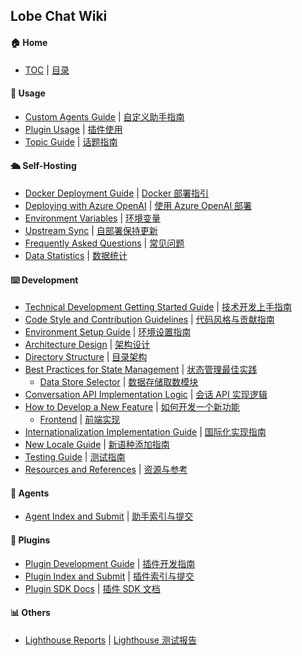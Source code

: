 ## Lobe Chat Wiki

#### 🏠 Home

- [TOC](Home) | [目录](Home)

<!-- DOCS LIST -->

#### 🤯 Usage

- [Custom Agents Guide](https://github.com/lobehub/lobe-chat/wiki/Usage-Agents) | [自定义助手指南](https://github.com/lobehub/lobe-chat/wiki/Usage-Agents.zh-CN)
- [Plugin Usage](https://github.com/lobehub/lobe-chat/wiki/Plugins) | [插件使用](https://github.com/lobehub/lobe-chat/wiki/Plugins.zh-CN)
- [Topic Guide](https://github.com/lobehub/lobe-chat/wiki/Usage-Topics) | [话题指南](https://github.com/lobehub/lobe-chat/wiki/Usage-Topics.zh-CN)

#### 🛳 Self-Hosting

- [Docker Deployment Guide](https://github.com/lobehub/lobe-chat/wiki/Docker-Deployment) | [Docker 部署指引](https://github.com/lobehub/lobe-chat/wiki/Docker-Deployment.zh-CN)
- [Deploying with Azure OpenAI](https://github.com/lobehub/lobe-chat/wiki/Deploy-with-Azure-OpenAI) | [使用 Azure OpenAI 部署](https://github.com/lobehub/lobe-chat/wiki/Deploy-with-Azure-OpenAI.zh-CN)
- [Environment Variables](https://github.com/lobehub/lobe-chat/wiki/Environment-Variable) | [环境变量](https://github.com/lobehub/lobe-chat/wiki/Environment-Variable.zh-CN)
- [Upstream Sync](https://github.com/lobehub/lobe-chat/wiki/Upstream-Sync) | [自部署保持更新](https://github.com/lobehub/lobe-chat/wiki/Upstream-Sync.zh-CN)
- [Frequently Asked Questions](https://github.com/lobehub/lobe-chat/wiki/Common-Error) | [常见问题](https://github.com/lobehub/lobe-chat/wiki/Common-Error.zh-CN)
- [Data Statistics](https://github.com/lobehub/lobe-chat/wiki/Analytics) | [数据统计](https://github.com/lobehub/lobe-chat/wiki/Analytics.zh-CN)

#### ⌨️ Development

- [Technical Development Getting Started Guide](https://github.com/lobehub/lobe-chat/wiki/Intro) | [技术开发上手指南](https://github.com/lobehub/lobe-chat/wiki/Intro.zh-CN)
- [Code Style and Contribution Guidelines](https://github.com/lobehub/lobe-chat/wiki/Contributing-Guidelines) | [代码风格与贡献指南](https://github.com/lobehub/lobe-chat/wiki/Contributing-Guidelines.zh-CN)
- [Environment Setup Guide](https://github.com/lobehub/lobe-chat/wiki/Setup-Development) | [环境设置指南](https://github.com/lobehub/lobe-chat/wiki/Setup-Development.zh-CN)
- [Architecture Design](https://github.com/lobehub/lobe-chat/wiki/Architecture) | [架构设计](https://github.com/lobehub/lobe-chat/wiki/Architecture.zh-CN)
- [Directory Structure](https://github.com/lobehub/lobe-chat/wiki/Folder-Structure) | [目录架构](https://github.com/lobehub/lobe-chat/wiki/Folder-Structure.zh-CN)
- [Best Practices for State Management](https://github.com/lobehub/lobe-chat/wiki/State-Management-Intro) | [状态管理最佳实践](https://github.com/lobehub/lobe-chat/wiki/State-Management-Intro.zh-CN)
  - [Data Store Selector](https://github.com/lobehub/lobe-chat/wiki/State-Management-Selector) | [数据存储取数模块](https://github.com/lobehub/lobe-chat/wiki/State-Management-Selector.zh-CN)
- [Conversation API Implementation Logic](https://github.com/lobehub/lobe-chat/wiki/Chat-API) | [会话 API 实现逻辑](https://github.com/lobehub/lobe-chat/wiki/Chat-API.zh-CN)
- [How to Develop a New Feature](https://github.com/lobehub/lobe-chat/wiki/Feature-Development) | [如何开发一个新功能](https://github.com/lobehub/lobe-chat/wiki/Feature-Development.zh-CN)
  - [Frontend](https://github.com/lobehub/lobe-chat/wiki/Feature-Development-Frontend) | [前端实现](https://github.com/lobehub/lobe-chat/wiki/Feature-Development-Frontend.zh-CN)
- [Internationalization Implementation Guide](https://github.com/lobehub/lobe-chat/wiki/Internationalization-Implementation) | [国际化实现指南](https://github.com/lobehub/lobe-chat/wiki/Internationalization-Implementation.zh-CN)
- [New Locale Guide](https://github.com/lobehub/lobe-chat/wiki/Add-New-Locale) | [新语种添加指南](https://github.com/lobehub/lobe-chat/wiki/Add-New-Locale.zh-CN)
- [Testing Guide](https://github.com/lobehub/lobe-chat/wiki/Test) | [测试指南](https://github.com/lobehub/lobe-chat/wiki/Test.zh-CN)
- [Resources and References](https://github.com/lobehub/lobe-chat/wiki/Resources) | [资源与参考](https://github.com/lobehub/lobe-chat/wiki/Resources.zh-CN)

#### 🤖 Agents

- [Agent Index and Submit](https://github.com/lobehub/lobe-chat-agents) | [助手索引与提交](https://github.com/lobehub/lobe-chat-agents/blob/main/README.zh-CN.md)

#### 🧩 Plugins

- [Plugin Development Guide](https://github.com/lobehub/lobe-chat/wiki/Plugin-Development) | [插件开发指南](https://github.com/lobehub/lobe-chat/wiki/Plugin-Development.zh-CN)
- [Plugin Index and Submit](https://github.com/lobehub/lobe-chat-plugins) | [插件索引与提交](https://github.com/lobehub/lobe-chat-plugins/blob/main/README.zh-CN.md)
- [Plugin SDK Docs](https://chat-plugin-sdk.lobehub.com) | [插件 SDK 文档](https://chat-plugin-sdk.lobehub.com)

#### 📊 Others

- [Lighthouse Reports](https://github.com/lobehub/lobe-chat/wiki/Lighthouse) | [Lighthouse 测试报告](https://github.com/lobehub/lobe-chat/wiki/Lighthouse.zh-CN)

 <!-- DOCS LIST -->

<!-- LINK GROUP -->
